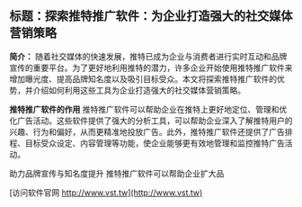 ## **标题：探索推特推广软件：为企业打造强大的社交媒体营销策略**

**简介：**
随着社交媒体的快速发展，推特已成为企业与消费者进行实时互动和品牌宣传的重要平台。为了更好地利用推特的潜力，许多企业开始使用推特推广软件来增加曝光度、提高品牌知名度以及吸引目标受众。本文将探索推特推广软件的优势，并介绍如何利用这些工具为企业打造强大的社交媒体营销策略。

**推特推广软件的作用**
推特推广软件可以帮助企业在推特上更好地定位、管理和优化广告活动。这些软件提供了强大的分析工具，可以帮助企业深入了解推特用户的兴趣、行为和偏好，从而更精准地投放广告。此外，推特推广软件还提供了广告排程、目标受众设定、内容管理等功能，使企业能够更有效地管理和监控推特广告活动。

助力品牌宣传与知名度提升
推特推广软件可以帮助企业扩大品


[访问软件官网 http://www.vst.tw](http://www.vst.tw)
